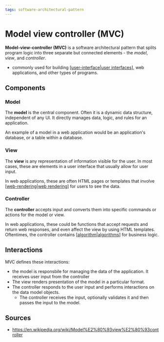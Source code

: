 ```yaml
---
tags: software-architectural-pattern
---
```


# Model view controller (MVC)

**Model-view-controller (MVC)** is a software architectural pattern that splits program logic into three separate but connected elements - the _model_, _view_, and _controller_.

- commonly used for building [[user-interface|user interfaces]], web applications, and other types of programs.

## Components

### Model

The **model** is the central component. Often it is a dynamic data structure, independent of any UI. It directly manages data, logic, and rules for an application.

An example of a model in a web application would be an application's database, or a table within a database.

### View

The **view** is any representation of information visible for the user. In most cases, these are elements in a user interface that usually allow for user input.

In web applications, these are often HTML pages or templates that involve [[web-rendering|web rendering]] for users to see the data.

### Controller

The **controller** accepts input and converts them into specific commands or actions for the model or view.

In web applications, these could be functions that accept requests and return web responses, and even affect the view by using HTML templates. Oftentimes, the controller contains [[algorithm|algorithms]] for business logic.

## Interactions

MVC defines these interactions:

- the model is responsbile for managing the data of the application. It receives user input from the controller
- The view renders presentation of the model in a particular format.
- The controller responds to the user input and performs interactions on the data model objects.
  - The controller receives the input, optionally validates it and then passes the input to the model.

## Sources

- <https://en.wikipedia.org/wiki/Model%E2%80%93view%E2%80%93controller>

[//begin]: # "Autogenerated link references for markdown compatibility"
[user-interface|user interfaces]: pages/user-interface "User Interface"
[web-rendering|web rendering]: pages/web-rendering "Web Rendering"
[algorithm|algorithms]: pages/algorithm "Algorithm"
[//end]: # "Autogenerated link references"